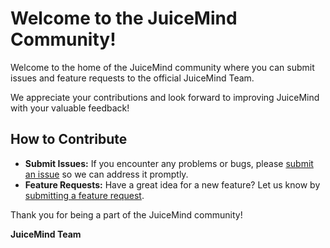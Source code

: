 # Welcome to the JuiceMind Community!

Welcome to the home of the JuiceMind community where you can submit issues and feature requests to the official JuiceMind Team.

We appreciate your contributions and look forward to improving JuiceMind with your valuable feedback!

## How to Contribute

- **Submit Issues:** If you encounter any problems or bugs, please [submit an issue](https://github.com/your-repo/issues) so we can address it promptly.
- **Feature Requests:** Have a great idea for a new feature? Let us know by [submitting a feature request](https://github.com/your-repo/issues).

Thank you for being a part of the JuiceMind community!

**JuiceMind Team**

